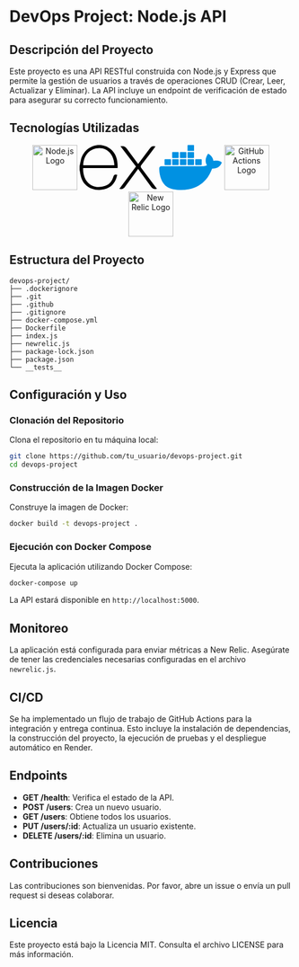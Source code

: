 # DevOps Project: Node.js API

## Descripción del Proyecto
Este proyecto es una API RESTful construida con Node.js y Express que permite la gestión de usuarios a través de operaciones CRUD (Crear, Leer, Actualizar y Eliminar). La API incluye un endpoint de verificación de estado para asegurar su correcto funcionamiento.

## Tecnologías Utilizadas

<p align="center">
  <a href="https://nodejs.org/" target="blank"><img src="https://nodejs.org/static/images/logo.svg" height="80" alt="Node.js Logo" /></a>
  <a href="https://expressjs.com/" target="blank"><svg height="80" xmlns="http://www.w3.org/2000/svg" viewBox="0 0 1333.33 773.55" shape-rendering="geometricPrecision" text-rendering="geometricPrecision" image-rendering="optimizeQuality" fill-rule="evenodd" clip-rule="evenodd"><path d="M1333.33 753.49c-48.5 12.33-78.5.54-105.41-39.87L1036.5 448.79l-27.67-36.67L785.29 714.5c-25.54 36.38-52.33 52.2-100 39.33l286.25-384.25-266.5-347.09c45.83-8.91 77.5-4.38 105.62 36.67l198.54 268.13 200-266.67c25.62-36.38 53.17-50.2 99.17-36.8l-103.33 137-140 182.29c-16.67 20.83-14.38 35.09.96 55.2l267.33 355.18zM.34 363.16l23.41-115.17c63.75-227.92 325-322.63 505.17-181.8 105.29 82.83 131.46 200 126.25 331.25H61.67C52.76 633.69 222.8 776.27 439.58 703.53c76.04-25.54 120.83-85.09 143.25-159.58 11.38-37.33 30.2-43.17 65.29-32.5-17.91 93.17-58.33 171-143.75 219.71-127.62 72.91-309.8 49.33-405.62-52C41.66 620.36 18.08 545.87 7.5 466.2c-1.67-13.17-5-25.71-7.5-38.33.22-21.56.34-43.11.34-64.67v-.04zm62.41-15.83h536.33c-3.5-170.83-109.87-292.17-255.25-293.2-159.58-1.25-274.17 117.2-281.09 293.2h.01z" fill-rule="nonzero"/></svg></a>
  <a href="https://www.docker.com/" target="blank"><?xml version="1.0" encoding="utf-8"?><svg height="80" version="1.1" id="Layer_1" xmlns="http://www.w3.org/2000/svg" xmlns:xlink="http://www.w3.org/1999/xlink" x="0px" y="0px" viewBox="0 0 122.88 88.17" style="enable-background:new 0 0 122.88 88.17" xml:space="preserve"><style type="text/css">.st0{fill:#0091E2;}</style><g><path class="st0" d="M121.68,33.34c-0.34-0.28-3.42-2.62-10.03-2.62c-1.71,0-3.48,0.17-5.19,0.46c-1.25-8.72-8.49-12.94-8.78-13.16 l-1.77-1.03l-1.14,1.65c-1.42,2.22-2.51,4.73-3.13,7.29c-1.2,4.96-0.46,9.63,2.05,13.62c-3.02,1.71-7.92,2.11-8.95,2.17l-80.93,0 c-2.11,0-3.82,1.71-3.82,3.82c-0.11,7.07,1.08,14.13,3.53,20.8c2.79,7.29,6.95,12.71,12.31,16.01c6.04,3.7,15.9,5.81,27.01,5.81 c5.01,0,10.03-0.46,14.99-1.37c6.9-1.25,13.51-3.65,19.6-7.12c5.02-2.91,9.52-6.61,13.34-10.94c6.44-7.24,10.26-15.33,13.05-22.51 c0.4,0,0.74,0,1.14,0c7.01,0,11.34-2.79,13.73-5.19c1.6-1.48,2.79-3.31,3.65-5.36l0.51-1.48L121.68,33.34L121.68,33.34z M71.59,39.38h10.83c0.51,0,0.97-0.4,0.97-0.97v-9.69c0-0.51-0.4-0.97-0.97-0.97l0,0l-10.83,0c-0.51,0-0.97,0.4-0.97,0.97l0,0v9.69 C70.68,38.98,71.08,39.38,71.59,39.38L71.59,39.38z M56.49,11.63h10.83c0.51,0,0.97-0.4,0.97-0.97V0.97c0-0.51-0.46-0.97-0.97-0.97 L56.49,0c-0.51,0-0.97,0.4-0.97,0.97l0,0v9.69C55.52,11.17,55.97,11.63,56.49,11.63L56.49,11.63z M56.49,25.53h10.83 c0.51,0,0.97-0.46,0.97-0.97v-9.69c0-0.51-0.46-0.97-0.97-0.97H56.49c-0.51,0-0.97,0.4-0.97,0.97l0,0v9.69 C55.52,25.08,55.97,25.53,56.49,25.53L56.49,25.53z M41.5,25.53h10.83c0.51,0,0.97-0.46,0.97-0.97v-9.69c0-0.51-0.4-0.97-0.97-0.97 l0,0H41.5c-0.51,0-0.97,0.4-0.97,0.97l0,0v9.69C40.53,25.08,40.93,25.53,41.5,25.53L41.5,25.53z M26.28,25.53h10.83 c0.51,0,0.97-0.46,0.97-0.97v-9.69c0-0.51-0.4-0.97-0.97-0.97l0,0H26.28c-0.51,0-0.97,0.4-0.97,0.97v9.69 C25.37,25.08,25.77,25.53,26.28,25.53L26.28,25.53z M56.49,39.38h10.83c0.51,0,0.97-0.4,0.97-0.97v-9.69c0-0.51-0.4-0.97-0.97-0.97 l0,0l-10.83,0c-0.51,0-0.97,0.4-0.97,0.97l0,0v9.69C55.52,38.98,55.97,39.38,56.49,39.38L56.49,39.38L56.49,39.38z M41.5,39.38 h10.83c0.51,0,0.97-0.4,0.97-0.97l0,0v-9.69c0-0.51-0.4-0.97-0.97-0.97l0,0l-10.83,0c-0.51,0-0.97,0.4-0.97,0.97l0,0v9.69 C40.53,38.98,40.93,39.38,41.5,39.38L41.5,39.38L41.5,39.38z M26.28,39.38h10.83c0.51,0,0.97-0.4,0.97-0.97l0,0v-9.69 c0-0.51-0.4-0.97-0.97-0.97l0,0l-10.83,0c-0.51,0-0.97,0.4-0.97,0.97v9.69C25.37,38.98,25.77,39.38,26.28,39.38L26.28,39.38z M11.35,39.38h10.83c0.51,0,0.97-0.4,0.97-0.97l0,0v-9.69c0-0.51-0.4-0.97-0.97-0.97l0,0l-10.83,0c-0.51,0-0.97,0.4-0.97,0.97l0,0 v9.69C10.44,38.98,10.84,39.38,11.35,39.38L11.35,39.38L11.35,39.38z"/></g></svg></a>
  <a href="https://github.com/features/actions" target="blank"><img src="https://avatars.githubusercontent.com/u/44036562?s=200&v=4" height="80" alt="GitHub Actions Logo" /></a>
  <a href="https://newrelic.com/" target="blank"><img src="https://encrypted-tbn0.gstatic.com/images?q=tbn:ANd9GcQfeSznsWIZTNxHAlwYAjBlW1Oy4CLGQCQbzw&s" height="80" alt="New Relic Logo" /></a>
</p>

## Estructura del Proyecto
```
devops-project/
├── .dockerignore
├── .git
├── .github
├── .gitignore
├── docker-compose.yml
├── Dockerfile
├── index.js
├── newrelic.js
├── package-lock.json
├── package.json
└── __tests__
```

## Configuración y Uso

### Clonación del Repositorio
Clona el repositorio en tu máquina local:
```bash
git clone https://github.com/tu_usuario/devops-project.git
cd devops-project
```

### Construcción de la Imagen Docker
Construye la imagen de Docker:
```bash
docker build -t devops-project .
```

### Ejecución con Docker Compose
Ejecuta la aplicación utilizando Docker Compose:
```bash
docker-compose up
```

La API estará disponible en `http://localhost:5000`.

## Monitoreo
La aplicación está configurada para enviar métricas a New Relic. Asegúrate de tener las credenciales necesarias configuradas en el archivo `newrelic.js`.

## CI/CD
Se ha implementado un flujo de trabajo de GitHub Actions para la integración y entrega continua. Esto incluye la instalación de dependencias, la construcción del proyecto, la ejecución de pruebas y el despliegue automático en Render.

## Endpoints
- **GET /health**: Verifica el estado de la API.
- **POST /users**: Crea un nuevo usuario.
- **GET /users**: Obtiene todos los usuarios.
- **PUT /users/:id**: Actualiza un usuario existente.
- **DELETE /users/:id**: Elimina un usuario.

## Contribuciones
Las contribuciones son bienvenidas. Por favor, abre un issue o envía un pull request si deseas colaborar.

## Licencia
Este proyecto está bajo la Licencia MIT. Consulta el archivo LICENSE para más información.
